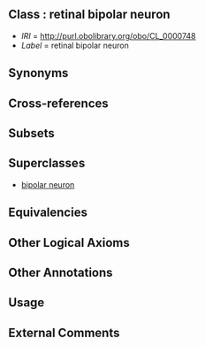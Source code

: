 
## Class : retinal bipolar neuron

 * *IRI* = http://purl.obolibrary.org/obo/CL_0000748
 * *Label* = retinal bipolar neuron

## Synonyms


## Cross-references


## Subsets


## Superclasses

 * [bipolar neuron](../../CL/03/CL_0000103.md)

## Equivalencies


## Other Logical Axioms


## Other Annotations


## Usage


## External Comments

